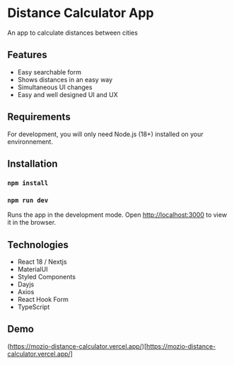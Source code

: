 # Distance Calculator App

An app to calculate distances between cities

## Features
- Easy searchable form
- Shows distances in an easy way
- Simultaneous UI changes
- Easy and well designed UI and UX

## Requirements
For development, you will only need Node.js (18+) installed on your environnement.

## Installation

### `npm install`
### `npm run dev`

Runs the app in the development mode.
Open [http://localhost:3000](http://localhost:3000) to view it in the browser.


## Technologies

- React 18 / Nextjs
- MaterialUI
- Styled Components
- Dayjs
- Axios
- React Hook Form
- TypeScript

## Demo

(https://mozio-distance-calculator.vercel.app/)[https://mozio-distance-calculator.vercel.app/]
